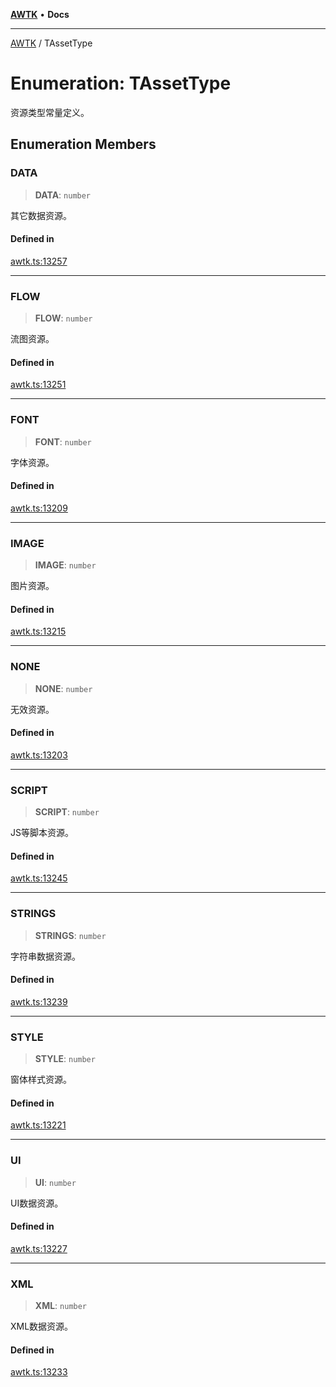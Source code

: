 [**AWTK**](../README.md) • **Docs**

***

[AWTK](../globals.md) / TAssetType

# Enumeration: TAssetType

资源类型常量定义。

## Enumeration Members

### DATA

> **DATA**: `number`

其它数据资源。

#### Defined in

[awtk.ts:13257](https://github.com/zlgopen/awtk-binding/blob/f59cb588237dd9223284af0eed269ac285d66f8b/tools/code_gen/js/output/awtk.ts#L13257)

***

### FLOW

> **FLOW**: `number`

流图资源。

#### Defined in

[awtk.ts:13251](https://github.com/zlgopen/awtk-binding/blob/f59cb588237dd9223284af0eed269ac285d66f8b/tools/code_gen/js/output/awtk.ts#L13251)

***

### FONT

> **FONT**: `number`

字体资源。

#### Defined in

[awtk.ts:13209](https://github.com/zlgopen/awtk-binding/blob/f59cb588237dd9223284af0eed269ac285d66f8b/tools/code_gen/js/output/awtk.ts#L13209)

***

### IMAGE

> **IMAGE**: `number`

图片资源。

#### Defined in

[awtk.ts:13215](https://github.com/zlgopen/awtk-binding/blob/f59cb588237dd9223284af0eed269ac285d66f8b/tools/code_gen/js/output/awtk.ts#L13215)

***

### NONE

> **NONE**: `number`

无效资源。

#### Defined in

[awtk.ts:13203](https://github.com/zlgopen/awtk-binding/blob/f59cb588237dd9223284af0eed269ac285d66f8b/tools/code_gen/js/output/awtk.ts#L13203)

***

### SCRIPT

> **SCRIPT**: `number`

JS等脚本资源。

#### Defined in

[awtk.ts:13245](https://github.com/zlgopen/awtk-binding/blob/f59cb588237dd9223284af0eed269ac285d66f8b/tools/code_gen/js/output/awtk.ts#L13245)

***

### STRINGS

> **STRINGS**: `number`

字符串数据资源。

#### Defined in

[awtk.ts:13239](https://github.com/zlgopen/awtk-binding/blob/f59cb588237dd9223284af0eed269ac285d66f8b/tools/code_gen/js/output/awtk.ts#L13239)

***

### STYLE

> **STYLE**: `number`

窗体样式资源。

#### Defined in

[awtk.ts:13221](https://github.com/zlgopen/awtk-binding/blob/f59cb588237dd9223284af0eed269ac285d66f8b/tools/code_gen/js/output/awtk.ts#L13221)

***

### UI

> **UI**: `number`

UI数据资源。

#### Defined in

[awtk.ts:13227](https://github.com/zlgopen/awtk-binding/blob/f59cb588237dd9223284af0eed269ac285d66f8b/tools/code_gen/js/output/awtk.ts#L13227)

***

### XML

> **XML**: `number`

XML数据资源。

#### Defined in

[awtk.ts:13233](https://github.com/zlgopen/awtk-binding/blob/f59cb588237dd9223284af0eed269ac285d66f8b/tools/code_gen/js/output/awtk.ts#L13233)
